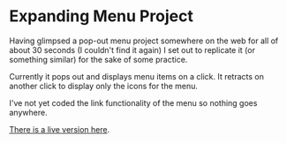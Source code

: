 # Expanding Menu Project

Having glimpsed a pop-out menu project somewhere on the web for all of about 30 seconds (I couldn't find it again) I set out to replicate it (or something similar) for the sake of some practice.

Currently it pops out and displays menu items on a click. It retracts on another click to display only the icons for the menu. 

I've not yet coded the link functionality of the menu so nothing goes anywhere. 

[There is a live version here](#).
